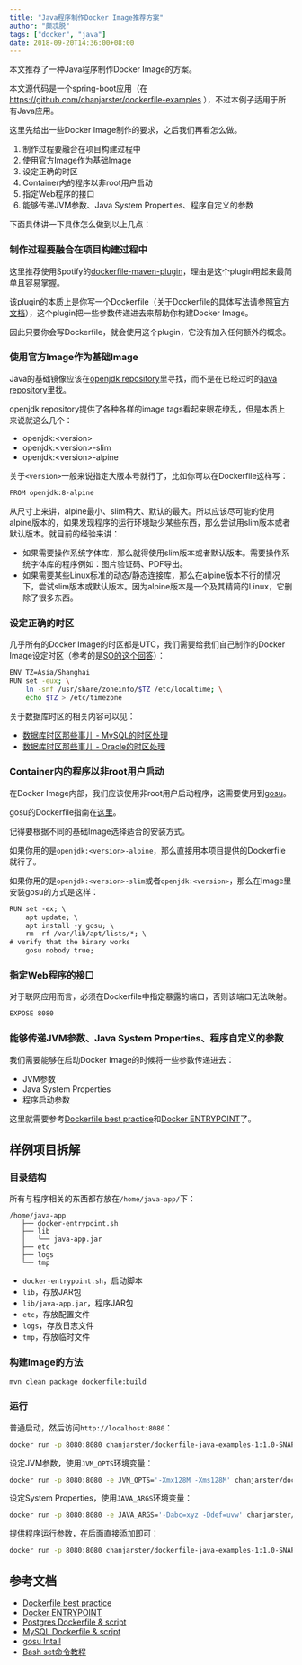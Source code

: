 ```yaml
---
title: "Java程序制作Docker Image推荐方案"
author: "颇忒脱"
tags: ["docker", "java"]
date: 2018-09-20T14:36:00+08:00
---
```


本文推荐了一种Java程序制作Docker Image的方案。

<!--more-->

本文源代码是一个spring-boot应用（在 https://github.com/chanjarster/dockerfile-examples ），不过本例子适用于所有Java应用。

这里先给出一些Docker Image制作的要求，之后我们再看怎么做。

1. 制作过程要融合在项目构建过程中
1. 使用官方Image作为基础Image
1. 设定正确的时区
1. Container内的程序以非root用户启动
1. 指定Web程序的接口
1. 能够传递JVM参数、Java System Properties、程序自定义的参数

下面具体讲一下具体怎么做到以上几点：

### 制作过程要融合在项目构建过程中

这里推荐使用Spotify的[dockerfile-maven-plugin](https://github.com/spotify/dockerfile-maven)，理由是这个plugin用起来最简单且容易掌握。

该plugin的本质上是你写一个Dockerfile（关于Dockerfile的具体写法请参照[官方文档](https://docs.docker.com/engine/reference/builder/)），这个plugin把一些参数传递进去来帮助你构建Docker Image。

因此只要你会写Dockerfile，就会使用这个plugin，它没有加入任何额外的概念。

### 使用官方Image作为基础Image

Java的基础镜像应该在[openjdk repository](https://hub.docker.com/_/openjdk/)里寻找，而不是在已经过时的[java repository](https://hub.docker.com/_/java/)里找。

openjdk repository提供了各种各样的image tags看起来眼花缭乱，但是本质上来说就这么几个：

* openjdk:\<version\>
* openjdk:\<version\>-slim
* openjdk:\<version\>-alpine

关于`<version>`一般来说指定大版本号就行了，比如你可以在Dockerfile这样写：

```txt
FROM openjdk:8-alpine
```

从尺寸上来讲，alpine最小、slim稍大、默认的最大。所以应该尽可能的使用alpine版本的，如果发现程序的运行环境缺少某些东西，那么尝试用slim版本或者默认版本。就目前的经验来讲：

* 如果需要操作系统字体库，那么就得使用slim版本或者默认版本。需要操作系统字体库的程序例如：图片验证码、PDF导出。
* 如果需要某些Linux标准的动态/静态连接库，那么在alpine版本不行的情况下，尝试slim版本或默认版本。因为alpine版本是一个及其精简的Linux，它删除了很多东西。

### 设定正确的时区

几乎所有的Docker Image的时区都是UTC，我们需要给我们自己制作的Docker Image设定时区（参考的是[SO的这个回答][so-docker-tz]）：

```bash
ENV TZ=Asia/Shanghai
RUN set -eux; \
    ln -snf /usr/share/zoneinfo/$TZ /etc/localtime; \
    echo $TZ > /etc/timezone
```

关于数据库时区的相关内容可以见：

* [数据库时区那些事儿 - MySQL的时区处理](https://segmentfault.com/a/1190000016426048)
* [数据库时区那些事儿 - Oracle的时区处理](https://segmentfault.com/a/1190000016436947)

### Container内的程序以非root用户启动

在Docker Image内部，我们应该使用非root用户启动程序，这需要使用到[gosu](https://github.com/tianon/gosu)。

gosu的Dockerfile指南在[这里](https://github.com/tianon/gosu/blob/master/INSTALL.md)。

记得要根据不同的基础Image选择适合的安装方式。

如果你用的是`openjdk:<version>-alpine`，那么直接用本项目提供的Dockerfile就行了。

如果你用的是`openjdk:<version>-slim`或者`openjdk:<version>`，那么在Image里安装gosu的方式是这样：

```txt
RUN set -ex; \
    apt update; \
    apt install -y gosu; \
    rm -rf /var/lib/apt/lists/*; \
# verify that the binary works
    gosu nobody true;
```

### 指定Web程序的接口

对于联网应用而言，必须在Dockerfile中指定暴露的端口，否则该端口无法映射。

```txt
EXPOSE 8080
```

### 能够传递JVM参数、Java System Properties、程序自定义的参数

我们需要能够在启动Docker Image的时候将一些参数传递进去：

* JVM参数
* Java System Properties
* 程序启动参数

这里就需要参考[Dockerfile best practice][dockerfile-best-practice]和[Docker ENTRYPOINT][docker-endpoint]了。

## 样例项目拆解

### 目录结构

所有与程序相关的东西都存放在`/home/java-app/`下：

```
/home/java-app
   ├── docker-entrypoint.sh
   ├── lib
   │   └── java-app.jar
   ├── etc
   ├── logs
   └── tmp
```

* `docker-entrypoint.sh`，启动脚本
* `lib`，存放JAR包
* `lib/java-app.jar`，程序JAR包
* `etc`，存放配置文件
* `logs`，存放日志文件
* `tmp`，存放临时文件

### 构建Image的方法

```bash
mvn clean package dockerfile:build
```

### 运行

普通启动，然后访问`http://localhost:8080`：

```bash
docker run -p 8080:8080 chanjarster/dockerfile-java-examples-1:1.0-SNAPSHOT
```

设定JVM参数，使用`JVM_OPTS`环境变量：

```bash
docker run -p 8080:8080 -e JVM_OPTS='-Xmx128M -Xms128M' chanjarster/dockerfile-java-examples-1:1.0-SNAPSHOT
```

设定System Properties，使用`JAVA_ARGS`环境变量：

```bash
docker run -p 8080:8080 -e JAVA_ARGS='-Dabc=xyz -Ddef=uvw' chanjarster/dockerfile-java-examples-1:1.0-SNAPSHOT
```

提供程序运行参数，在后面直接添加即可：

```bash
docker run -p 8080:8080 chanjarster/dockerfile-java-examples-1:1.0-SNAPSHOT --debug
```

## 参考文档

* [Dockerfile best practice][dockerfile-best-practice]
* [Docker ENTRYPOINT][docker-endpoint]
* [Postgres Dockerfile & script](https://github.com/docker-library/postgres/tree/3f585c58df93e93b730c09a13e8904b96fa20c58/11)
* [MySQL Dockerfile & script](https://github.com/docker-library/mysql/tree/b39f1e5e4ec82dc8039cecc91dbf34f6c9ae5fb0/8.0)
* [gosu Intall](https://github.com/tianon/gosu/blob/master/INSTALL.md)
* [Bash set命令教程](http://www.ruanyifeng.com/blog/2017/11/bash-set.html)

[docker-endpoint]: https://docs.docker.com/engine/reference/builder/#entrypoint
[dockerfile-best-practice]: https://docs.docker.com/develop/develop-images/dockerfile_best-practices/
[so-docker-tz]: https://serverfault.com/a/683651